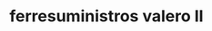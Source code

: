 ---
title: "ferresuministros valero II"
url: /puerto-la-cruz/ferresuministros-valero-ii/
shop: Eisenwaren
---